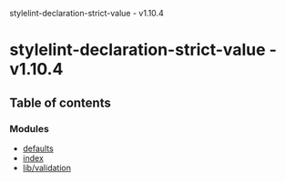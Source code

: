 stylelint-declaration-strict-value - v1.10.4

# stylelint-declaration-strict-value - v1.10.4

## Table of contents

### Modules

- [defaults](modules/defaults.md)
- [index](modules/index.md)
- [lib/validation](modules/lib_validation.md)
